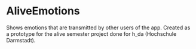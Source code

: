 # AliveEmotions
Shows emotions that are transmitted by other users of the app.
Created as a prototype for the alive semester project done for h_da (Hochschule Darmstadt).

